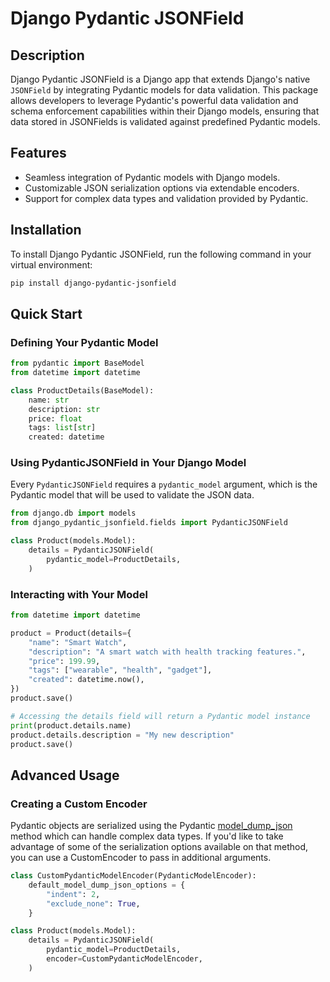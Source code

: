 # Django Pydantic JSONField

## Description

Django Pydantic JSONField is a Django app that extends Django's native `JSONField` by integrating Pydantic models for data validation. This package allows developers to leverage Pydantic's powerful data validation and schema enforcement capabilities within their Django models, ensuring that data stored in JSONFields is validated against predefined Pydantic models.

## Features

- Seamless integration of Pydantic models with Django models.
- Customizable JSON serialization options via extendable encoders.
- Support for complex data types and validation provided by Pydantic.

## Installation

To install Django Pydantic JSONField, run the following command in your virtual environment:

```bash
pip install django-pydantic-jsonfield
```

## Quick Start

### Defining Your Pydantic Model

```python
from pydantic import BaseModel
from datetime import datetime

class ProductDetails(BaseModel):
    name: str
    description: str
    price: float
    tags: list[str]
    created: datetime
```

### Using PydanticJSONField in Your Django Model

Every `PydanticJSONField` requires a `pydantic_model` argument, which is the Pydantic model that will be used to validate the JSON data.

```python
from django.db import models
from django_pydantic_jsonfield.fields import PydanticJSONField

class Product(models.Model):
    details = PydanticJSONField(
        pydantic_model=ProductDetails,
    )
```

### Interacting with Your Model

```python
from datetime import datetime

product = Product(details={
    "name": "Smart Watch",
    "description": "A smart watch with health tracking features.",
    "price": 199.99,
    "tags": ["wearable", "health", "gadget"],
    "created": datetime.now(),
})
product.save()

# Accessing the details field will return a Pydantic model instance
print(product.details.name)
product.details.description = "My new description"
product.save()
```

## Advanced Usage

### Creating a Custom Encoder

Pydantic objects are serialized using the Pydantic [model_dump_json](https://docs.pydantic.dev/latest/api/base_model/#pydantic.BaseModel.model_dump_json) method which can handle complex data types. If you'd like to take advantage of some of the serialization options available on that method, you can use a CustomEncoder to pass in additional arguments.

```python
class CustomPydanticModelEncoder(PydanticModelEncoder):
    default_model_dump_json_options = {
        "indent": 2,
        "exclude_none": True,
    }

class Product(models.Model):
    details = PydanticJSONField(
        pydantic_model=ProductDetails,
        encoder=CustomPydanticModelEncoder,
    )
```


